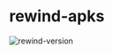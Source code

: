 # rewind-apks

<img src="https://img.shields.io/badge/rewind-v2.9.0-black?style=flat-square" alt="rewind-version"></img>